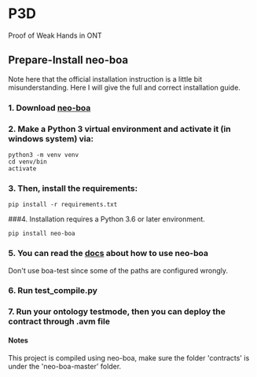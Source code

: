 # P3D

Proof of Weak Hands in ONT

## Prepare-Install neo-boa

Note here that the official installation instruction is a little bit misunderstanding. Here I will give the full and correct installation guide.

### 1. Download  [neo-boa](https://github.com/ontio/neo-boa)

### 2. Make a Python 3 virtual environment and activate it (in windows system) via:

```
python3 -m venv venv
cd venv/bin
activate
```
### 3. Then, install the requirements:

```
pip install -r requirements.txt
```

###4. Installation requires a Python 3.6 or later environment.

```
pip install neo-boa
```

### 5. You can read the [docs](https://neo-boa.readthedocs.io/en/latest/) about how to use neo-boa

Don't use boa-test since some of the paths are configured wrongly.

### 6. Run test_compile.py

### 7. Run your ontology testmode, then you can deploy the contract through .avm file

#### Notes
 
 This project is compiled using neo-boa, make sure the folder 'contracts' is under the 'neo-boa-master' folder.
 
 
